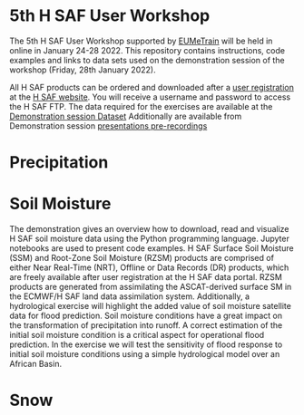 # 5th H SAF User Workshop

The 5th H SAF User Workshop supported by [EUMeTrain](http://eumetrain.org/) will be held in online in January 24-28 2022. This repository contains instructions, code examples and links to data sets used on the demonstration session of the workshop (Friday, 28th January 2022).

All H SAF products can be ordered and downloaded after a [user registration](https://hsaf.meteoam.it/User/Register) at the [H SAF website](http://h-saf.eumetsat.int). You will receive a username and password to access the H SAF FTP. 
The data required for the exercises are available at the [Demonstration session Dataset](https://www.dropbox.com/sh/kevyc8n2gcmml1h/AADhIMceX9eCGFF5JmCvKfria?dl=0)
Additionally are available from Demonstration session [presentations pre-recordings](https://www.dropbox.com/sh/yu7he29easvvyar/AABr7b2s7QcXNivs-1t9fniOa?dl=0)

# Precipitation

# Soil Moisture

The demonstration gives an overview how to download, read and visualize H SAF soil moisture data using the Python programming language. Jupyter notebooks are used to present code examples. H SAF Surface Soil Moisture (SSM) and Root-Zone Soil Moisture (RZSM) products are comprised of either Near Real-Time (NRT), Offline or Data Records (DR) products, which are freely available after user registration at the H SAF data portal. RZSM products are generated from assimilating the ASCAT-derived surface SM in the ECMWF/H SAF land data assimilation system. Additionally, a hydrological exercise will highlight the added value of soil moisture satellite data for flood prediction. Soil moisture conditions have a great impact on the transformation of precipitation into runoff. A correct estimation of the initial soil moisture condition is a critical aspect for operational flood prediction. In the exercise we will test the sensitivity of flood response to initial soil moisture conditions using a simple hydrological model over an African Basin.

# Snow
